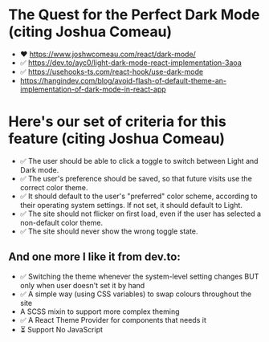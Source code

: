 # The Quest for the Perfect Dark Mode (citing Joshua Comeau)

- ♥️ https://www.joshwcomeau.com/react/dark-mode/
- ✅ https://dev.to/ayc0/light-dark-mode-react-implementation-3aoa
- ✅ https://usehooks-ts.com/react-hook/use-dark-mode
- https://hangindev.com/blog/avoid-flash-of-default-theme-an-implementation-of-dark-mode-in-react-app

# Here's our set of criteria for this feature (citing Joshua Comeau)
- ✅ The user should be able to click a toggle to switch between Light and Dark mode.
- ✅ The user's preference should be saved, so that future visits use the correct color theme.
- ✅ It should default to the user's "preferred" color scheme, according to their operating system settings. If not set, it should default to Light.
- ✅ The site should not flicker on first load, even if the user has selected a non-default color theme.
- ✅ The site should never show the wrong toggle state.

## And one more I like it from dev.to:
- ✅ Switching the theme whenever the system-level setting changes BUT only when user doesn't set it by hand
- ✅ A simple way (using CSS variables) to swap colours throughout the site
- A SCSS mixin to support more complex theming
- ✅ A React Theme Provider for components that needs it
- ⏳ Support No JavaScript
